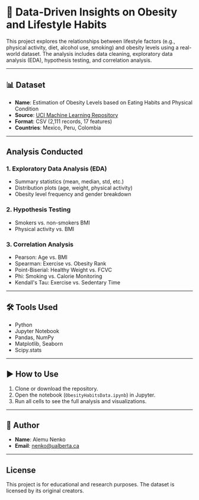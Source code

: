 # 🧠 Data-Driven Insights on Obesity and Lifestyle Habits

This project explores the relationships between lifestyle factors (e.g., physical activity, diet, alcohol use, smoking) and obesity levels using a real-world dataset. The analysis includes data cleaning, exploratory data analysis (EDA), hypothesis testing, and correlation analysis.

---

## 📊 Dataset

- **Name**: Estimation of Obesity Levels based on Eating Habits and Physical Condition  
- **Source**: [UCI Machine Learning Repository](https://archive.ics.uci.edu/ml/datasets/Obesity+Levels+Estimation)  
- **Format**: CSV (2,111 records, 17 features)  
- **Countries**: Mexico, Peru, Colombia  

---

## Analysis Conducted

### 1. Exploratory Data Analysis (EDA)
- Summary statistics (mean, median, std, etc.)
- Distribution plots (age, weight, physical activity)
- Obesity level frequency and gender breakdown

### 2. Hypothesis Testing
- Smokers vs. non-smokers BMI
- Physical activity vs. BMI


### 3. Correlation Analysis
- Pearson: Age vs. BMI
- Spearman: Exercise vs. Obesity Rank
- Point-Biserial: Healthy Weight vs. FCVC
- Phi: Smoking vs. Calorie Monitoring
- Kendall's Tau: Exercise vs. Sedentary Time

---

## 🛠️ Tools Used

- Python
- Jupyter Notebook
- Pandas, NumPy
- Matplotlib, Seaborn
- Scipy.stats

---

## ▶️ How to Use

1. Clone or download the repository.
2. Open the notebook (`ObesityHabitsData.ipynb`) in Jupyter.
3. Run all cells to see the full analysis and visualizations.

---

## 👤 Author

- **Name**: Alemu Nenko  
- **Email**: [nenko@ualberta.ca](mailto:nenko@ualberta.ca)

---

## License

This project is for educational and research purposes. The dataset is licensed by its original creators.
